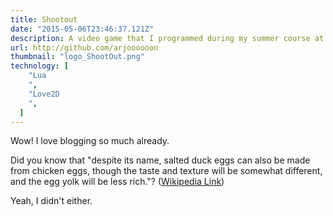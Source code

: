 ```yaml
---
title: Shootout
date: "2015-05-06T23:46:37.121Z"
description: A video game that I programmed during my summer course at Stanford University. It is a top down shooter that implements a lot of projectile mechanics and physics.
url: http://github.com/arjoooooon
thumbnail: "logo_ShootOut.png"
technology: [
    "Lua
    ",
    "Love2D
    ",
  ]
---
```


Wow! I love blogging so much already.

Did you know that "despite its name, salted duck eggs can also be made from
chicken eggs, though the taste and texture will be somewhat different, and the
egg yolk will be less rich."?
([Wikipedia Link](https://en.wikipedia.org/wiki/Salted_duck_egg))

Yeah, I didn't either.
